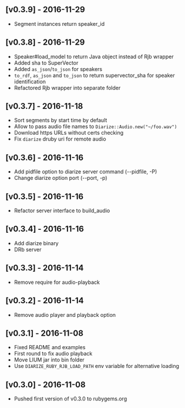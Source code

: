 ## [v0.3.9] - 2016-11-29

- Segment instances return speaker_id

## [v0.3.8] - 2016-11-29

- Speaker#load_model to return Java object instead of Rjb wrapper
- Added sha to SuperVector
- Added `as_json`/`to_json` for speakers
- `to_rdf`, `as_json` and `to_json` to return supervector_sha for speaker identification
- Refactored Rjb wrapper into separate folder

## [v0.3.7] - 2016-11-18

- Sort segments by start time by default
- Allow to pass audio file names to `Diarize::Audio.new("~/foo.wav")`
- Download https URLs without certs checking
- Fix `diarize` druby uri for remote audio

## [v0.3.6] - 2016-11-16

- Add pidfile option to diarize server command (--pidfile, -P)
- Change diarize option port (--port, -p)

## [v0.3.5] - 2016-11-16

- Refactor server interface to build_audio

## [v0.3.4] - 2016-11-16

- Add diarize binary
- DRb server

## [v0.3.3] - 2016-11-14

- Remove require for audio-playback

## [v0.3.2] - 2016-11-14

- Remove audio player and playback option

## [v0.3.1] - 2016-11-08

- Fixed README and examples
- First round to fix audio playback
- Move LIUM jar into bin folder
- Use `DIARIZE_RUBY_RJB_LOAD_PATH` env variable for alternative loading

## [v0.3.0] - 2016-11-08

- Pushed first version of v0.3.0 to rubygems.org
